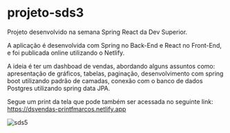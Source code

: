 # projeto-sds3
Projeto desenvolvido na semana Spring React da Dev Superior.

A aplicação é desenvolvida com Spring no Back-End e React no Front-End, e foi publicada online utilizando o Netlify. 

A ideia é ter um dashboad de vendas, abordando alguns assuntos como: apresentação de gráficos, tabelas, paginação, desenvolvimento com spring boot utilizando padrão de camadas,
conexão com o banco de dados Postgres utilizando spring data JPA.

Segue um print da tela que pode também ser acessada no seguinte link: https://dsvendas-printfmarcos.netlify.app

![sds5](https://user-images.githubusercontent.com/54605156/142273217-8b7e19db-2f08-4189-8a29-b6f9f5c383e2.png)
